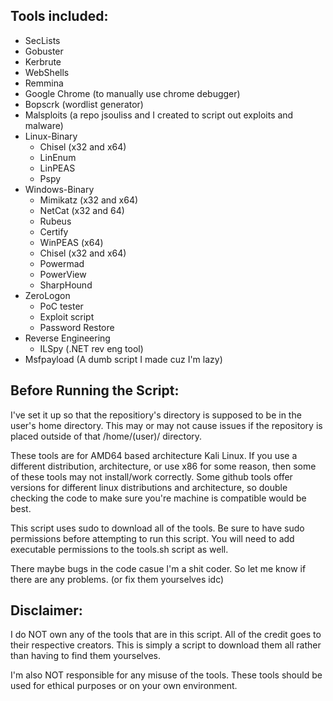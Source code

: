 ## Tools included:

- SecLists
- Gobuster
- Kerbrute
- WebShells
- Remmina
- Google Chrome (to manually use chrome debugger)
- Bopscrk (wordlist generator)
- Malsploits (a repo jsouliss and I created to script out exploits and malware)
- Linux-Binary
  - Chisel (x32 and x64)
  - LinEnum
  - LinPEAS
  - Pspy
- Windows-Binary
  - Mimikatz (x32 and x64)
  - NetCat (x32 and 64)
  - Rubeus
  - Certify
  - WinPEAS (x64)
  - Chisel (x32 and x64)
  - Powermad
  - PowerView
  - SharpHound
- ZeroLogon
  - PoC tester
  - Exploit script
  - Password Restore
- Reverse Engineering
  - ILSpy (.NET rev eng tool)
- Msfpayload (A dumb script I made cuz I'm lazy)

## Before Running the Script:

I've set it up so that the repositiory's directory is supposed to be in the user's home directory. This may or may not cause issues if the repository is placed outside of that /home/(user)/ directory.

These tools are for AMD64 based architecture Kali Linux. If you use a different distribution, architecture, or use x86 for some reason, then some of these tools may not install/work correctly. Some github tools offer versions for different linux distributions and architecture, so double checking the code to make sure you're machine is compatible would be best. 

This script uses sudo to download all of the tools. Be sure to have sudo permissions before attempting to run this script.
You will need to add executable permissions to the tools.sh script as well. 

There maybe bugs in the code casue I'm a shit coder. So let me know if there are any problems. (or fix them yourselves idc)


## Disclaimer:

I do NOT own any of the tools that are in this script. All of the credit goes to their respective creators. This is simply a script to download them all rather than having to find them yourselves. 

I'm also NOT responsible for any misuse of the tools. These tools should be used for ethical purposes or on your own environment. 
